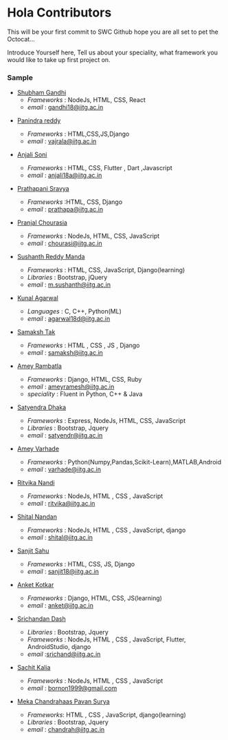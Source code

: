 # Hola Contributors

This will be your first commit to SWC Github hope you are all set to pet the Octocat...

Introduce Yourself here, Tell us about your speciality, what framework you would like to take up first project on.

### Sample
* [Shubham Gandhi](https://github.com/aiBotShubham)
   - *Frameworks* : NodeJs, HTML, CSS, React
   - *email* : gandhi18@iitg.ac.in

<!--sample is shown above -->

* [Panindra reddy](https://github.com/panindra-ai)
   - *Frameworks* : HTML,CSS,JS,Django
   - *email* : vajrala@iitg.ac.in

* [Anjali Soni](https://github.com/anjalisoni3655)
   - *Frameworks* : HTML, CSS, Flutter , Dart ,Javascript
   - *email* : anjali18a@iitg.ac.in

* [Prathapani Sravya](https://github.com/sravya27082001)
   - *Frameworks* :HTML, CSS, Django
   - *email* : prathapa@iitg.ac.in

* [Pranjal Chourasia](https://github.com/pranjal5399)
   - *Frameworks* : NodeJs, HTML, CSS, JavaScript
   - *email* : chourasi@iitg.ac.in

* [Sushanth Reddy Manda](https://github.com/SushanthReddyManda)
   - *Frameworks* :  HTML, CSS, JavaScript, Django(learning)
   - *Libraries* : Bootstrap, jQuery
   - *email* : m.sushanth@iitg.ac.in

* [Kunal Agarwal](https://github.com/kunalagarwal101)
   - *Languages* : C, C++, Python(ML)
   - *email* : agarwal18d@iitg.ac.in

* [Samaksh Tak](https://github.com/samaksh1)
   - *Frameworks* : HTML , CSS , JS , Django
   - *email* : samaksh@iitg.ac.in

* [Amey Rambatla](https://github.com/Ameybot)
   - *Frameworks* : Django, HTML, CSS, Ruby
   - *email* : ameyramesh@iitg.ac.in
   - *speciality* : Fluent in Python, C++ & Java

* [Satyendra Dhaka](https://github.com/satyendradhaka)
   - *Frameworks* : Express, NodeJs, HTML, CSS, JavaScript
   - *Libraries* : Bootstrap, Jquery
   - *email* : satyendr@iitg.ac.in

* [Amey Varhade](https://github.com/yemaedahrav)
   - *Frameworks* : Python(Numpy,Pandas,Scikit-Learn),MATLAB,Android
   - *email* : varhade@iitg.ac.in

* [Ritvika Nandi](https://github.com/ritvikanandi)
   - *Frameworks* : NodeJs, HTML , CSS , JavaScript
   - *email* : ritvika@iitg.ac.in
   
* [Shital Nandan](https://github.com/Shital102)
   - *Frameworks* : NodeJs, HTML , CSS , JavaScript, django
   - *email* : shital@iitg.ac.in

* [Sanjit Sahu](https://github.com/sanjit30)
   - *Frameworks* : HTML, CSS, JS, Django
   - *email*      : sanjit18@iitg.ac.in

* [Anket Kotkar](https://github.com/ask7276)
   - *Frameworks* : Django, HTML, CSS, JS(learning)
   - *email* : anket@iitg.ac.in
   
* [Srichandan Dash](https://github.comscdchandan)
   - *Libraries* : Bootstrap, Jquery
   - *Frameworks* : NodeJs, HTML , CSS , JavaScript, Flutter, AndroidStudio, django
   - *email* :srichand@iitg.ac.in
   
* [Sachit Kalia](https://github.com/Sachit-Kalia)
   - *Frameworks* : NodeJs, HTML , CSS , JavaScript
   - *email* : bornon1999@gmail.com
   
* [Meka Chandrahaas Pavan Surya](https://github.com/chp2000)
   - *Frameworks*: HTML , CSS , JavaScript, django(learning)
   - *Libraries* : Bootstrap, Jquery
   - *email*  : chandrah@iitg.ac.in
   
